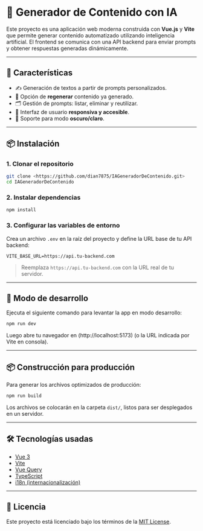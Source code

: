 
# 🧠 Generador de Contenido con IA

Este proyecto es una aplicación web moderna construida con **Vue.js** y **Vite** que permite generar contenido automatizado utilizando inteligencia artificial. El frontend se comunica con una API backend para enviar prompts y obtener respuestas generadas dinámicamente.

---

## 🚀 Características

- ✍️ Generación de textos a partir de prompts personalizados.
- 🔁 Opción de **regenerar** contenido ya generado.
- 🗂️ Gestión de prompts: listar, eliminar y reutilizar.
- 📱 Interfaz de usuario **responsiva y accesible**.
- 🌙 Soporte para modo **oscuro/claro**.

---

## 📦 Instalación

### 1. Clonar el repositorio

```bash
git clone <https://github.com/dian7875/IAGeneradorDeContenido.git>
cd IAGeneradorDeContenido
```

### 2. Instalar dependencias

```bash
npm install
```

### 3. Configurar las variables de entorno

Crea un archivo `.env` en la raíz del proyecto y define la URL base de tu API backend:

```env
VITE_BASE_URL=https://api.tu-backend.com
```

> Reemplaza `https://api.tu-backend.com` con la URL real de tu servidor.

---

## 🧪 Modo de desarrollo

Ejecuta el siguiente comando para levantar la app en modo desarrollo:

```bash
npm run dev
```

Luego abre tu navegador en (http://localhost:5173) (o la URL indicada por Vite en consola).

---

## 📦 Construcción para producción

Para generar los archivos optimizados de producción:

```bash
npm run build
```

Los archivos se colocarán en la carpeta `dist/`, listos para ser desplegados en un servidor.

---

## 🛠️ Tecnologías usadas

- [Vue 3](https://vuejs.org/)
- [Vite](https://vitejs.dev/)
- [Vue Query](https://tanstack.com/query/latest/docs/vue/)
- [TypeScript](https://www.typescriptlang.org/)
- [i18n (internacionalización)](https://vue-i18n.intlify.dev/)

---

## 📄 Licencia

Este proyecto está licenciado bajo los términos de la [MIT License](LICENSE).
